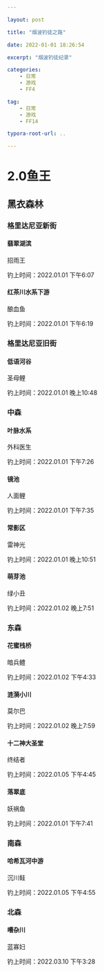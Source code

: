 ```yaml
---

layout: post

title: "烟波钓徒之路"

date: 2022-01-01 18:26:54

excerpt: "烟波钓徒纪录"

categories: 
	- 日常
	- 游戏
	- FF4

tag: 
	- 日常
	- 游戏
	- FF14

typora-root-url: ..

---
```




# 2.0鱼王

## 黑衣森林

### 格里达尼亚新街

#### 翡翠湖滨

招雨王

钓上时间：2022.01.01 下午6:07

#### 红茶川水系下游

酿血鱼

钓上时间：2022.01.01 下午6:19

### 格里达尼亚旧街

#### 低语河谷

圣母鲤

钓上时间：2022.01.01 晚上10:48

### 中森

#### 叶脉水系

外科医生

钓上时间：2022.01.01 下午7:26

#### 镜池

人面鲤

钓上时间：2022.01.01 下午7:35

#### 常影区

雷神光

钓上时间：2022.01.01 晚上10:51

#### 萌芽池

绿小丑

钓上时间：2022.01.02 晚上7:51

### 东森

#### 花蜜栈桥

暗兵鳢

钓上时间：2022.01.02 下午4:33

#### 涟漪小川

莫尔巴

钓上时间：2022.01.02 晚上7:59

#### 十二神大圣堂

终结者

钓上时间：2022.01.05 下午4:45

#### 落翠底

妖祸鱼

钓上时间：2022.01.01 下午7:41

### 南森

#### 哈希瓦河中游

沉川鲑

钓上时间：2022.01.05 下午4:55

### 北森

#### 嘈杂川

蓝寡妇

钓上时间：2022.03.10 下午3:28
